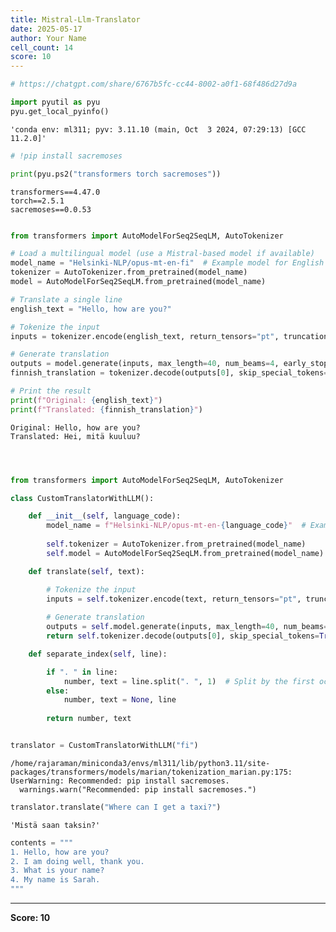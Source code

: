 ```yaml
---
title: Mistral-Llm-Translator
date: 2025-05-17
author: Your Name
cell_count: 14
score: 10
---
```


```python
# https://chatgpt.com/share/6767b5fc-cc44-8002-a0f1-68f486d27d9a
```


```python
import pyutil as pyu
pyu.get_local_pyinfo()
```




    'conda env: ml311; pyv: 3.11.10 (main, Oct  3 2024, 07:29:13) [GCC 11.2.0]'




```python
# !pip install sacremoses
```


```python
print(pyu.ps2("transformers torch sacremoses"))
```

    transformers==4.47.0
    torch==2.5.1
    sacremoses==0.0.53
    



```python

```


```python
from transformers import AutoModelForSeq2SeqLM, AutoTokenizer

# Load a multilingual model (use a Mistral-based model if available)
model_name = "Helsinki-NLP/opus-mt-en-fi"  # Example model for English to Finnish translation
tokenizer = AutoTokenizer.from_pretrained(model_name)
model = AutoModelForSeq2SeqLM.from_pretrained(model_name)

# Translate a single line
english_text = "Hello, how are you?"

# Tokenize the input
inputs = tokenizer.encode(english_text, return_tensors="pt", truncation=True)

# Generate translation
outputs = model.generate(inputs, max_length=40, num_beams=4, early_stopping=True)
finnish_translation = tokenizer.decode(outputs[0], skip_special_tokens=True)

# Print the result
print(f"Original: {english_text}")
print(f"Translated: {finnish_translation}")
```

    Original: Hello, how are you?
    Translated: Hei, mitä kuuluu?



```python

```


```python

```


```python

```


```python
from transformers import AutoModelForSeq2SeqLM, AutoTokenizer

class CustomTranslatorWithLLM():

    def __init__(self, language_code):
        model_name = f"Helsinki-NLP/opus-mt-en-{language_code}"  # Example model for English to Finnish translation
        
        self.tokenizer = AutoTokenizer.from_pretrained(model_name)
        self.model = AutoModelForSeq2SeqLM.from_pretrained(model_name)

    def translate(self, text):

        # Tokenize the input
        inputs = self.tokenizer.encode(text, return_tensors="pt", truncation=True)
        
        # Generate translation
        outputs = self.model.generate(inputs, max_length=40, num_beams=4, early_stopping=True)
        return self.tokenizer.decode(outputs[0], skip_special_tokens=True)

    def separate_index(self, line):

        if ". " in line:
            number, text = line.split(". ", 1)  # Split by the first occurrence of ". "
        else:
            number, text = None, line
    
        return number, text
```


```python

```


```python
translator = CustomTranslatorWithLLM("fi")
```

    /home/rajaraman/miniconda3/envs/ml311/lib/python3.11/site-packages/transformers/models/marian/tokenization_marian.py:175: UserWarning: Recommended: pip install sacremoses.
      warnings.warn("Recommended: pip install sacremoses.")



```python
translator.translate("Where can I get a taxi?")
```




    'Mistä saan taksin?'




```python
contents = """
1. Hello, how are you?
2. I am doing well, thank you.
3. What is your name?
4. My name is Sarah.
"""
```


---
**Score: 10**